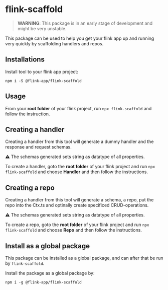 # flink-scaffold

> **WARNING**: This package is in an early stage of development and might be very unstable.

This package can be used to help you get your flink app up and running very quickly by scaffolding handlers and repos.

## Installations

Install tool to your flink app project:

```
npm i -S @flink-app/flink-scaffold
```

## Usage

From your **root folder** of your flink project, run `npx flink-scaffold` and follow the instruction.

## Creating a handler

Creating a handler from this tool will generate a dummy handler and the response and request schemas.

⚠️ The schemas generated sets string as datatype of all properties.

To create a handler, goto the **root folder** of your flink project and run `npx flink-scaffold` and choose **Handler** and then follow the instructions.

## Creating a repo

Creating a handler from this tool will generate a schema, a repo, put the repo into the Ctx.ts and optinally create specificed CRUD-operations.

⚠️ The schemas generated sets string as datatype of all properties.

To create a repo, goto the **root folder** of your flink project and run `npx flink-scaffold` and choose **Repo** and then follow the instructions.

## Install as a global package

This package can be installed as a global package, and can after that be run by `flink-scaffold`.

Install the package as a global package by:

```
npm i -g @flink-app/flink-scaffold
```
